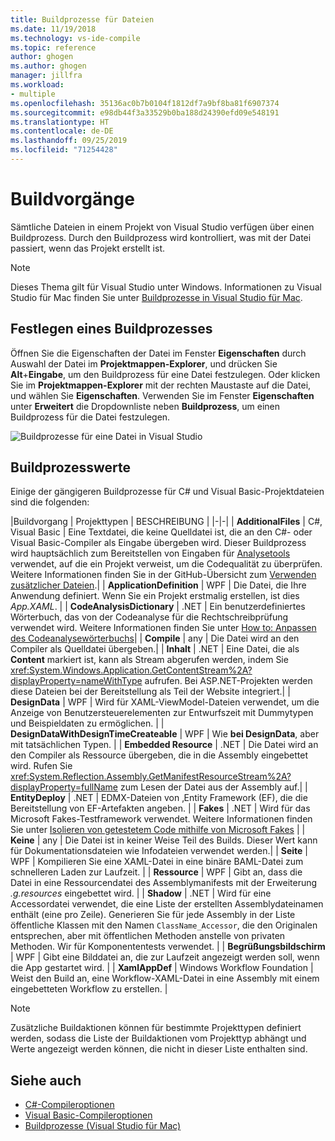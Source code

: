 ```yaml
---
title: Buildprozesse für Dateien
ms.date: 11/19/2018
ms.technology: vs-ide-compile
ms.topic: reference
author: ghogen
ms.author: ghogen
manager: jillfra
ms.workload:
- multiple
ms.openlocfilehash: 35136ac0b7b0104f1812df7a9bf8ba81f6907374
ms.sourcegitcommit: e98db44f3a33529b0ba188d24390efd09e548191
ms.translationtype: HT
ms.contentlocale: de-DE
ms.lasthandoff: 09/25/2019
ms.locfileid: "71254428"
---
```

# <a name="build-actions"></a>Buildvorgänge

Sämtliche Dateien in einem Projekt von Visual Studio verfügen über einen Buildprozess. Durch den Buildprozess wird kontrolliert, was mit der Datei passiert, wenn das Projekt erstellt ist.

> [!NOTE]
> Dieses Thema gilt für Visual Studio unter Windows. Informationen zu Visual Studio für Mac finden Sie unter [Buildprozesse in Visual Studio für Mac](/visualstudio/mac/build-actions).

## <a name="set-a-build-action"></a>Festlegen eines Buildprozesses

Öffnen Sie die Eigenschaften der Datei im Fenster **Eigenschaften** durch Auswahl der Datei im **Projektmappen-Explorer**, und drücken Sie **Alt**+**Eingabe**, um den Buildprozess für eine Datei festzulegen. Oder klicken Sie im **Projektmappen-Explorer** mit der rechten Maustaste auf die Datei, und wählen Sie **Eigenschaften**. Verwenden Sie im Fenster **Eigenschaften** unter **Erweitert** die Dropdownliste neben **Buildprozess**, um einen Buildprozess für die Datei festzulegen.

![Buildprozesse für eine Datei in Visual Studio](media/build-actions.png)

## <a name="build-action-values"></a>Buildprozesswerte

Einige der gängigeren Buildprozesse für C# und Visual Basic-Projektdateien sind die folgenden:

|Buildvorgang | Projekttypen | BESCHREIBUNG |
|-|-|
| **AdditionalFiles** | C#, Visual Basic | Eine Textdatei, die keine Quelldatei ist, die an den C#- oder Visual Basic-Compiler als Eingabe übergeben wird. Dieser Buildprozess wird hauptsächlich zum Bereitstellen von Eingaben für [Analysetools](../code-quality/roslyn-analyzers-overview.md) verwendet, auf die ein Projekt verweist, um die Codequalität zu überprüfen. Weitere Informationen finden Sie in der GitHub-Übersicht zum [Verwenden zusätzlicher Dateien](https://github.com/dotnet/roslyn/blob/master/docs/analyzers/Using%20Additional%20Files.md).|
| **ApplicationDefinition** | WPF | Die Datei, die Ihre Anwendung definiert. Wenn Sie ein Projekt erstmalig erstellen, ist dies *App.XAML*. |
| **CodeAnalysisDictionary** | .NET | Ein benutzerdefiniertes Wörterbuch, das von der Codeanalyse für die Rechtschreibprüfung verwendet wird. Weitere Informationen finden Sie unter [How to: Anpassen des Codeanalysewörterbuchs](../code-quality/how-to-customize-the-code-analysis-dictionary.md)|
| **Compile** | any | Die Datei wird an den Compiler als Quelldatei übergeben.|
| **Inhalt** | .NET | Eine Datei, die als **Content** markiert ist, kann als Stream abgerufen werden, indem Sie <xref:System.Windows.Application.GetContentStream%2A?displayProperty=nameWithType> aufrufen. Bei ASP.NET-Projekten werden diese Dateien bei der Bereitstellung als Teil der Website integriert.|
| **DesignData** | WPF | Wird für XAML-ViewModel-Dateien verwendet, um die Anzeige von Benutzersteuerelementen zur Entwurfszeit mit Dummytypen und Beispieldaten zu ermöglichen. |
| **DesignDataWithDesignTimeCreateable** | WPF | Wie **bei DesignData**, aber mit tatsächlichen Typen.  |
| **Embedded Resource** | .NET | Die Datei wird an den Compiler als Ressource übergeben, die in die Assembly eingebettet wird. Rufen Sie <xref:System.Reflection.Assembly.GetManifestResourceStream%2A?displayProperty=fullName> zum Lesen der Datei aus der Assembly auf.|
| **EntityDeploy** | .NET | EDMX-Dateien von ‚Entity Framework (EF), die die Bereitstellung von EF-Artefakten angeben. |
| **Fakes** | .NET | Wird für das Microsoft Fakes-Testframework verwendet. Weitere Informationen finden Sie unter [Isolieren von getestetem Code mithilfe von Microsoft Fakes](../test/isolating-code-under-test-with-microsoft-fakes.md) |
| **Keine** | any | Die Datei ist in keiner Weise Teil des Builds. Dieser Wert kann für Dokumentationsdateien wie Infodateien verwendet werden.|
| **Seite** | WPF | Kompilieren Sie eine XAML-Datei in eine binäre BAML-Datei zum schnelleren Laden zur Laufzeit. |
| **Ressource** | WPF | Gibt an, dass die Datei in eine Ressourcendatei des Assemblymanifests mit der Erweiterung *.g.resources* eingebettet wird. |
| **Shadow** | .NET | Wird für eine Accessordatei verwendet, die eine Liste der erstellten Assemblydateinamen enthält (eine pro Zeile). Generieren Sie für jede Assembly in der Liste öffentliche Klassen mit den Namen `ClassName_Accessor`, die den Originalen entsprechen, aber mit öffentlichen Methoden anstelle von privaten Methoden. Wir für Komponententests verwendet. |
| **Begrüßungsbildschirm** | WPF | Gibt eine Bilddatei an, die zur Laufzeit angezeigt werden soll, wenn die App gestartet wird. |
| **XamlAppDef** | Windows Workflow Foundation | Weist den Build an, eine Workflow-XAML-Datei in eine Assembly mit einem eingebetteten Workflow zu erstellen. |

> [!NOTE]
> Zusätzliche Buildaktionen können für bestimmte Projekttypen definiert werden, sodass die Liste der Buildaktionen vom Projekttyp abhängt und Werte angezeigt werden können, die nicht in dieser Liste enthalten sind.

## <a name="see-also"></a>Siehe auch

- [C#-Compileroptionen](/dotnet/csharp/language-reference/compiler-options/listed-alphabetically)
- [Visual Basic-Compileroptionen](/dotnet/visual-basic/reference/command-line-compiler/compiler-options-listed-alphabetically)
- [Buildprozesse (Visual Studio für Mac)](/visualstudio/mac/build-actions)
